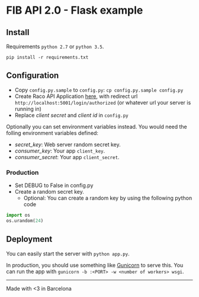 # FIB API 2.0 - Flask example

## Install

Requirements `python 2.7` or `python 3.5`.
```
pip install -r requirements.txt
```

## Configuration

- Copy `config.py.sample` to `config.py`: `cp config.py.sample config.py`
- Create Raco API Application [here](https://api.fib.upc.edu/v2/o/applications/register/), with redirect url `http://localhost:5001/login/authorized` (or whatever url your server is running in)
- Replace _client secret_ and _client id_ in `config.py`

Optionally you can set environment variables instead. You would need the folling environment variables defined:

- _secret_key_: Web server random secret key.
- _consumer_key_: Your app `client_key`.
- _consumer_secret_: Your app `client_secret`.

### Production

- Set DEBUG to False in config.py
- Create a random secret key. 
    - Optional: You can create a random key by using the following python code
    
``` python
import os
os.urandom(24)
```

## Deployment
You can easily start the server with `python app.py`.

In production, you should use something like [Gunicorn](http://gunicorn.org/) to serve this. You can run the app with `gunicorn -b :<PORT> -w <number of workers> wsgi`.


------------------

Made with <3 in Barcelona
